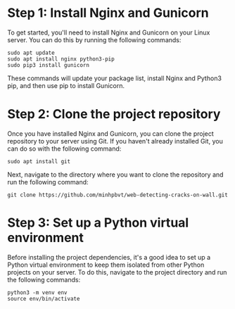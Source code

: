 # Step 1: Install Nginx and Gunicorn

To get started, you'll need to install Nginx and Gunicorn on your Linux server. You can do this by running the following commands:

```
sudo apt update
sudo apt install nginx python3-pip
sudo pip3 install gunicorn
```
These commands will update your package list, install Nginx and Python3 pip, and then use pip to install Gunicorn.
# Step 2: Clone the project repository

Once you have installed Nginx and Gunicorn, you can clone the project repository to your server using Git. If you haven't already installed Git, you can do so with the following command:
```
sudo apt install git
```
Next, navigate to the directory where you want to clone the repository and run the following command:
```
git clone https://github.com/minhpbvt/web-detecting-cracks-on-wall.git
```
# Step 3: Set up a Python virtual environment

Before installing the project dependencies, it's a good idea to set up a Python virtual environment to keep them isolated from other Python projects on your server. To do this, navigate to the project directory and run the following commands:
```
python3 -m venv env
source env/bin/activate
```
